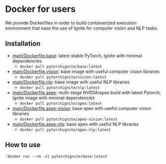 # Docker for users
We provide Dockerfiles in order to build containerized execution environment that ease the use of Ignite for computer vision and NLP tasks.
## Installation
- [main/Dockerfile.base](main/Dockerfile.base): latest stable PyTorch, Ignite with minimal dependencies
    * `docker pull pytorchignite/base:latest`
- [main/Dockerfile.vision](main/Dockerfile.vision): base image with useful computer vision libraries 
    * `docker pull pytorchignite/vision:latest`
- [main/Dockerfile.nlp](main/Dockerfile.nlp): base image with useful NLP libraries 
    * `docker pull pytorchignite/nlp:latest`
- [main/Dockerfile.apex](main/Dockerfile.apex): multi-stage NVIDIA/apex build with latest Pytorch, Ignite image with minimal dependencies
    * `docker pull pytorchignite/apex:latest`
- [main/Dockerfile.apex-vision](main/Dockerfile.nlp): base apex with useful computer vision libraries
    * `docker pull pytorchignite/apex-vision:latest`
- [main/Dockerfile.apex-nlp](main/Dockerfile.nlp): base apex with useful NLP libraries
    * `docker pull pytorchignite/apex-nlp:latest`
## How to use
    `docker run --rm -it pytorchignite/base:latest`